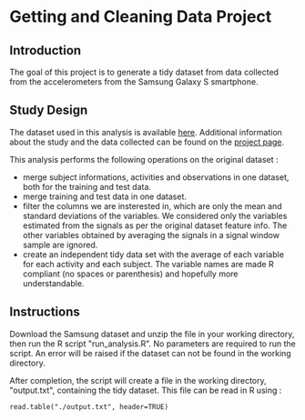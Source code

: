 # Getting and Cleaning Data Project

## Introduction

The goal of this project is to generate a tidy dataset from data collected from the accelerometers from the Samsung Galaxy S smartphone.

## Study Design

The dataset used in this analysis is available [here](https://d396qusza40orc.cloudfront.net/getdata%2Fprojectfiles%2FUCI%20HAR%20Dataset.zip). Additional information about the study and the data collected can be found on the [project page](http://archive.ics.uci.edu/ml/datasets/Human+Activity+Recognition+Using+Smartphones).

This analysis performs the following operations on the original dataset :

* merge subject informations, activities and observations in one dataset, both for the training and test data.
* merge training and test data in one dataset.
* filter the columns we are insterested in, which are only the mean and standard deviations of the variables. We considered only the variables estimated from the signals as per the original dataset feature info. The other variables obtained by averaging the signals in a signal window sample are ignored.
* create an independent tidy data set with the average of each variable for each activity and each subject. The variable names are made R compliant (no spaces or parenthesis) and hopefully more understandable.

## Instructions

Download the Samsung dataset and unzip the file in your working directory, then run the R script "run_analysis.R". No parameters are required to run the script. An error will be raised if the dataset can not be found in the working directory.

After completion, the script will create a file in the working directory, "output.txt", containing the tidy dataset. This file can be read in R using :

```
read.table("./output.txt", header=TRUE)
```
